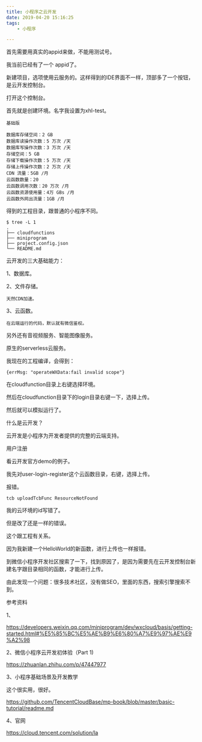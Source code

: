 ```yaml
---
title: 小程序之云开发
date: 2019-04-20 15:16:25
tags:
	- 小程序

---
```




首先需要用真实的appid来做，不能用测试号。

我当前已经有了一个 appid了。

新建项目，选项使用云服务的。这样得到的IDE界面不一样，顶部多了一个按钮，是云开发控制台。

打开这个控制台。

首先就是创建环境。名字我设置为xhl-test。

```
基础版

数据库存储空间：2 GB
数据库读操作次数：5 万次 /天
数据库写操作次数：3 万次 /天
存储空间：5 GB
存储下载操作次数：5 万次 /天
存储上传操作次数：2 万次 /天
CDN 流量：5GB /月
云函数数量：20
云函数调用次数：20 万次 /月
云函数资源使用量：4万 GBs /月
云函数外网出流量：1GB /月
```

得到的工程目录，跟普通的小程序不同。

```
$ tree -L 1
.
├── cloudfunctions
├── miniprogram
├── project.config.json
└── README.md
```



云开发的三大基础能力：

1、数据库。

2、文件存储。

```
天然CDN加速。
```

3、云函数。

```
在云端运行的代码，默认就有微信鉴权。
```



另外还有音视频服务、智能图像服务。

原生的serverless云服务。





我现在的工程编译，会得到：

```
{errMsg: "operateWXData:fail invalid scope"}
```

在cloudfunction目录上右键选择环境。

然后在cloudfunction目录下的login目录右键一下，选择上传。

然后就可以模拟运行了。



什么是云开发？

云开发是小程序为开发者提供的完整的云端支持。



用户注册

看云开发官方demo的例子。

我先对user-login-register这个云函数目录，右键，选择上传。

报错。

```
tcb uploadTcbFunc ResourceNotFound 
```

我的云环境的id写错了。

但是改了还是一样的错误。

这个跟工程有关系。

因为我新建一个HelloWorld的新函数，进行上传也一样报错。

到微信小程序开发社区搜索了一下，找到原因了，是因为需要先在云开发控制台新建名字跟目录相同的函数，才能进行上传。

由此发现一个问题：很多技术社区，没有做SEO，里面的东西，搜索引擎搜索不到。





参考资料

1、

https://developers.weixin.qq.com/miniprogram/dev/wxcloud/basis/getting-started.html#%E5%85%BC%E5%AE%B9%E6%80%A7%E9%97%AE%E9%A2%98

2、微信小程序云开发初体验（Part 1)

https://zhuanlan.zhihu.com/p/47447977

3、小程序基础场景及开发教学

这个很实用，很好。

https://github.com/TencentCloudBase/mp-book/blob/master/basic-tutorial/readme.md

4、官网

https://cloud.tencent.com/solution/la